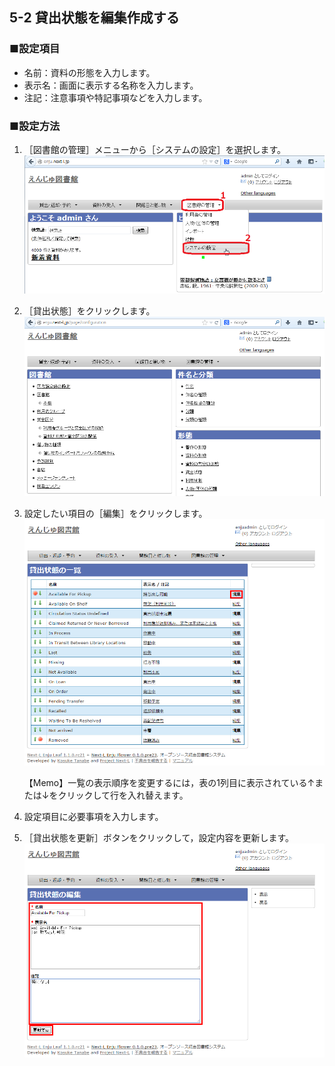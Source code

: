 <span/>5-2 貸出状態を編集作成する
--------------------------

### ■設定項目

* 名前：資料の形態を入力します。
* 表示名：画面に表示する名称を入力します。
* 注記：注意事項や特記事項などを入力します。

### ■設定方法

1. ［図書館の管理］メニューから［システムの設定］を選択します。  
   ![システムの設定](assets/images/image_system_setup.png)
2. ［貸出状態］をクリックします。  
   ![分類型の設定](assets/images/image_system_setup_library.png)
3. 設定したい項目の［編集］をクリックします。  
   ![貸出状態の編集](assets/images/image_initial_058.png)  

   <div class="alert alert-info">【Memo】一覧の表示順序を変更するには，表の1列目に表示されている↑または↓をクリックして行を入れ替えます。</div>

4. 設定項目に必要事項を入力します。
5. ［貸出状態を更新］ボタンをクリックして，設定内容を更新します。  
   ![貸出状態を更新](assets/images/image_initial_059.png)  

